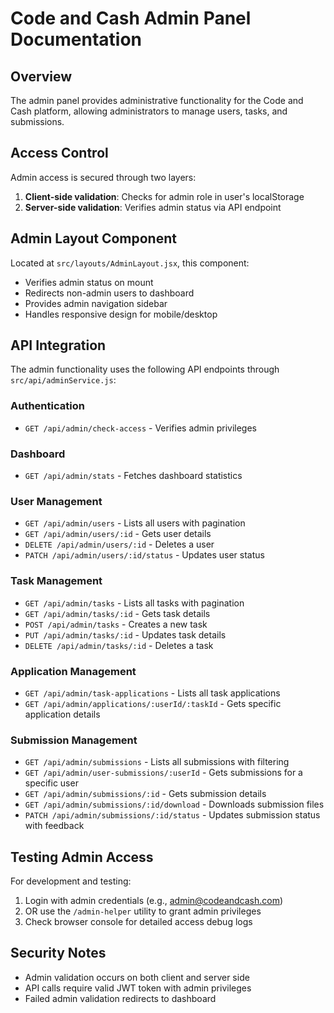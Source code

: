 # Code and Cash Admin Panel Documentation

## Overview

The admin panel provides administrative functionality for the Code and Cash platform, allowing administrators to manage users, tasks, and submissions.

## Access Control

Admin access is secured through two layers:

1. **Client-side validation**: Checks for admin role in user's localStorage
2. **Server-side validation**: Verifies admin status via API endpoint

## Admin Layout Component

Located at `src/layouts/AdminLayout.jsx`, this component:

- Verifies admin status on mount
- Redirects non-admin users to dashboard
- Provides admin navigation sidebar
- Handles responsive design for mobile/desktop

## API Integration

The admin functionality uses the following API endpoints through `src/api/adminService.js`:

### Authentication

- `GET /api/admin/check-access` - Verifies admin privileges

### Dashboard

- `GET /api/admin/stats` - Fetches dashboard statistics

### User Management

- `GET /api/admin/users` - Lists all users with pagination
- `GET /api/admin/users/:id` - Gets user details
- `DELETE /api/admin/users/:id` - Deletes a user
- `PATCH /api/admin/users/:id/status` - Updates user status

### Task Management

- `GET /api/admin/tasks` - Lists all tasks with pagination
- `GET /api/admin/tasks/:id` - Gets task details
- `POST /api/admin/tasks` - Creates a new task
- `PUT /api/admin/tasks/:id` - Updates task details
- `DELETE /api/admin/tasks/:id` - Deletes a task

### Application Management

- `GET /api/admin/task-applications` - Lists all task applications
- `GET /api/admin/applications/:userId/:taskId` - Gets specific application details

### Submission Management

- `GET /api/admin/submissions` - Lists all submissions with filtering
- `GET /api/admin/user-submissions/:userId` - Gets submissions for a specific user
- `GET /api/admin/submissions/:id` - Gets submission details
- `GET /api/admin/submissions/:id/download` - Downloads submission files
- `PATCH /api/admin/submissions/:id/status` - Updates submission status with feedback

## Testing Admin Access

For development and testing:

1. Login with admin credentials (e.g., admin@codeandcash.com)
2. OR use the `/admin-helper` utility to grant admin privileges
3. Check browser console for detailed access debug logs

## Security Notes

- Admin validation occurs on both client and server side
- API calls require valid JWT token with admin privileges
- Failed admin validation redirects to dashboard
